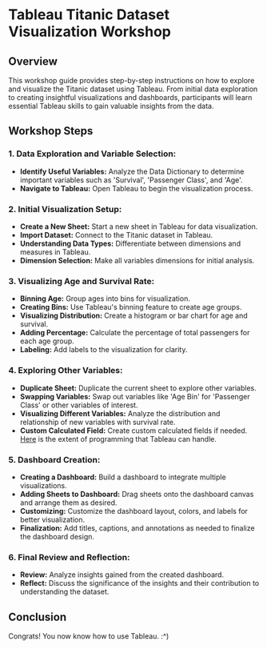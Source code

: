 # Tableau Titanic Dataset Visualization Workshop

## Overview

This workshop guide provides step-by-step instructions on how to explore and visualize the Titanic dataset using Tableau. From initial data exploration to creating insightful visualizations and dashboards, participants will learn essential Tableau skills to gain valuable insights from the data.

## Workshop Steps

### 1. Data Exploration and Variable Selection:

- **Identify Useful Variables:** Analyze the Data Dictionary to determine important variables such as 'Survival', 'Passenger Class', and 'Age'.
- **Navigate to Tableau:** Open Tableau to begin the visualization process.

### 2. Initial Visualization Setup:

- **Create a New Sheet:** Start a new sheet in Tableau for data visualization.
- **Import Dataset:** Connect to the Titanic dataset in Tableau.
- **Understanding Data Types:** Differentiate between dimensions and measures in Tableau.
- **Dimension Selection:** Make all variables dimensions for initial analysis.

### 3. Visualizing Age and Survival Rate:

- **Binning Age:** Group ages into bins for visualization.
- **Creating Bins:** Use Tableau's binning feature to create age groups.
- **Visualizing Distribution:** Create a histogram or bar chart for age and survival.
- **Adding Percentage:** Calculate the percentage of total passengers for each age group.
- **Labeling:** Add labels to the visualization for clarity.

### 4. Exploring Other Variables:

- **Duplicate Sheet:** Duplicate the current sheet to explore other variables.
- **Swapping Variables:** Swap out variables like 'Age Bin' for 'Passenger Class' or other variables of interest.
- **Visualizing Different Variables:** Analyze the distribution and relationship of new variables with survival rate.
- **Custom Calculated Field:** Create custom calculated fields if needed. [Here](https://help.tableau.com/current/pro/desktop/en-us/functions_functions_logical.htm) is the extent of programming that Tableau can handle.

### 5. Dashboard Creation:

- **Creating a Dashboard:** Build a dashboard to integrate multiple visualizations.
- **Adding Sheets to Dashboard:** Drag sheets onto the dashboard canvas and arrange them as desired.
- **Customizing:** Customize the dashboard layout, colors, and labels for better visualization.
- **Finalization:** Add titles, captions, and annotations as needed to finalize the dashboard design.

### 6. Final Review and Reflection:

- **Review:** Analyze insights gained from the created dashboard.
- **Reflect:** Discuss the significance of the insights and their contribution to understanding the dataset.

## Conclusion

Congrats! You now know how to use Tableau. :^)
